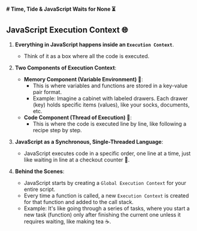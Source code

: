 **# Time, Tide & JavaScript Waits for None ⏳**
## JavaScript Execution Context 🌐

1. **Everything in JavaScript happens inside an `Execution Context`**.
    - Think of it as a box where all the code is executed.

2. **Two Components of Execution Context**:
    - **Memory Component (Variable Environment) 🧠**: 
        - This is where variables and functions are stored in a key-value pair format.
        - Example: Imagine a cabinet with labeled drawers. Each drawer (key) holds specific items (values), like your socks, documents, etc.
    - **Code Component (Thread of Execution) 📝**:
        - This is where the code is executed line by line, like following a recipe step by step.

3. **JavaScript as a Synchronous, Single-Threaded Language**:
    - JavaScript executes code in a specific order, one line at a time, just like waiting in line at a checkout counter 🛒.

4. **Behind the Scenes**:
    - JavaScript starts by creating a `Global Execution Context` for your entire script.
    - Every time a function is called, a new `Execution Context` is created for that function and added to the call stack.
    - Example: It's like going through a series of tasks, where you start a new task (function) only after finishing the current one unless it requires waiting, like making tea ☕.

